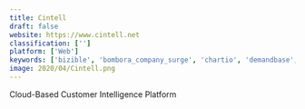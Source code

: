 ```yaml
---
title: Cintell
draft: false 
website: https://www.cintell.net
classification: ['']
platform: ['Web']
keywords: ['bizible', 'bombora_company_surge', 'chartio', 'demandbase', 'domo', 'engagio', 'lattice_engines', 'leadspace', 'pureb2b', 'renamer', 'reachforce', 'ringcentral', 'sisense', 'terminus', 'vendemore', 'yespath', 'azalead']
image: 2020/04/Cintell.png
---
```

Cloud-Based Customer Intelligence Platform